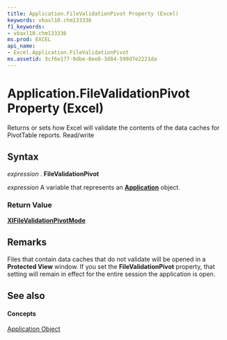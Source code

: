 ```yaml
---
title: Application.FileValidationPivot Property (Excel)
keywords: vbaxl10.chm133336
f1_keywords:
- vbaxl10.chm133336
ms.prod: EXCEL
api_name:
- Excel.Application.FileValidationPivot
ms.assetid: 3cf6e177-9dbe-8ee8-3d84-599d7e2221da
---
```



# Application.FileValidationPivot Property (Excel)

Returns or sets how Excel will validate the contents of the data caches for PivotTable reports. Read/write


## Syntax

 _expression_ . **FileValidationPivot**

 _expression_ A variable that represents an **[Application](application-object-excel.md)** object.


### Return Value

 **[XlFileValidationPivotMode](xlfilevalidationpivotmode-enumeration-excel.md)**


## Remarks

Files that contain data caches that do not validate will be opened in a  **Protected View** window. If you set the **FileValidationPivot** property, that setting will remain in effect for the entire session the application is open.


## See also


#### Concepts


[Application Object](application-object-excel.md)

